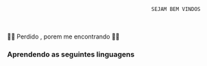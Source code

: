                                                   SEJAM BEM VINDOS
<br>



<br>
😵‍💫 Perdido , porem me encontrando
🧑‍💻
<br>
<h3>
  Aprendendo  as seguintes linguagens
</h3>
